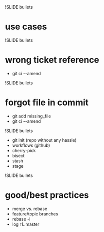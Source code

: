 !SLIDE bullets
# use cases #

!SLIDE bullets
# wrong ticket reference #
* git ci --amend

!SLIDE bullets
# forgot file in commit #
* git add missing_file
* git ci --amend

!SLIDE bullets
* git init (repo without any hassle)
* workflows (github)
* cherry-pick
* bisect
* stash
* stage

!SLIDE bullets
# good/best practices #
* merge vs. rebase
* feature/topic branches
* rebase -i
* log r1..master
